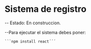 <h1>Sistema de registro</h1>

-- Estado: En construccion.

--Para ejecutar el sistema debes poner:

    ```npm install react´´´
